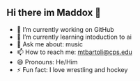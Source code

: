 ## Hi there im Maddox 👋

- 🔭 I’m currently working on GitHub
- 🌱 I’m currently learning intoduction to ai
- 💬 Ask me about: music
- 📫 How to reach me: mtbartoli@cps.edu
- 😄 Pronouns: He/Him
- ⚡ Fun fact: I love wrestling and hockey
<!--
**mtbartoli/mtbartoli** is a ✨ _special_ ✨ repository because its `README.md` (this file) appears on your GitHub profile.

Here are some ideas to get you started:

- 🔭 I’m currently working on ...
- 🌱 I’m currently learning ...
- 👯 I’m looking to collaborate on ...
- 🤔 I’m looking for help with ...
- 💬 Ask me about ...
- 📫 How to reach me: ...
- 😄 Pronouns: ...
- ⚡ Fun fact: ...
-->
